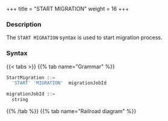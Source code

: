 +++
title = "START MIGRATION"
weight = 16
+++

### Description

The `START MIGRATION` syntax is used to start migration process.

### Syntax

{{< tabs >}}
{{% tab name="Grammar" %}}
```sql
StartMigration ::=
  'START' 'MIGRATION'  migrationJobId 

migrationJobId ::=
  string
```
{{% /tab %}}
{{% tab name="Railroad diagram" %}}
<iframe frameborder="0" name="diagram" id="diagram" width="100%" height="100%"></iframe>
{{% /tab %}}
{{< /tabs >}}

### Supplement

- `migrationJobId` needs to be obtained through [SHOW MIGRATION LIST](/en/reference/distsql/syntax/ral/migration/show-migration-list/) syntax query

### Example

- Start migration process

```sql
START MIGRATION 'j010180026753ef0e25d3932d94d1673ba551';
```

### Reserved word

`START`, `MIGRATION`

### Related links

- [Reserved word](/en/reference/distsql/syntax/reserved-word/)
- [SHOW MIGRATION LIST](/en/reference/distsql/syntax/ral/migration/show-migration-list/)
